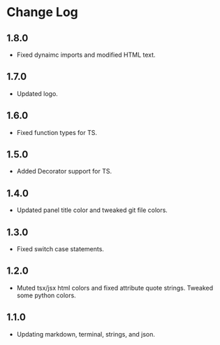 # Change Log

## 1.8.0
- Fixed dynaimc imports and modified HTML text.

## 1.7.0
- Updated logo.

## 1.6.0
- Fixed function types for TS.

## 1.5.0
- Added Decorator support for TS.

## 1.4.0
- Updated panel title color and tweaked git file colors.

## 1.3.0
- Fixed switch case statements.

## 1.2.0
- Muted tsx/jsx html colors and fixed attribute quote strings.  Tweaked some python colors.

## 1.1.0
- Updating markdown, terminal, strings, and json.
